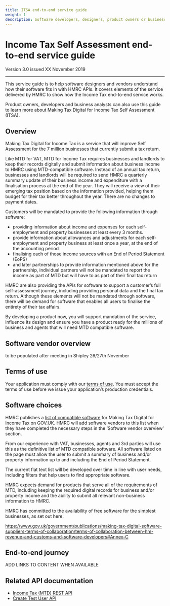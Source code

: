 ```yaml
---
title: ITSA end-to-end service guide
weight: 1
description: Software developers, designers, product owners or business analysts. Integrate your software with the Income Tax API for Making Tax Digital.
---
```


# Income Tax Self Assessment end-to-end service guide

Version 3.0 issued XX November 2019
***

This service guide is to help software designers and vendors understand how their software fits in with HMRC APIs.
It covers elements of the service delivered by HMRC to show how the Income Tax end-to-end service works.

Product owners, developers and business analysts can also use this guide to learn more about Making Tax Digital for Income Tax Self Assessment (ITSA).

## Overview

Making Tax Digital for Income Tax is a service that will improve Self Assessment for the 7 million businesses that currently submit a tax return.
 
Like MTD for VAT, MTD for Income Tax requires businesses and landlords to keep their records digitally and submit information about business income to HMRC using MTD-compatible software. Instead of an annual tax return, businesses and landlords will be required to send HMRC a quarterly summary update of their business income and expenditure with a finalisation process at the end of the year. They will receive a view of their emerging tax position based on the information provided, helping them budget for their tax better throughout the year. There are no changes to payment dates.
 
Customers will be mandated to provide the following information through software:

* providing information about income and expenses for each self-employment and property businesses at least every 3 months.
* provide information about allowances and adjustments for each self-employment and property business at least once a year, at the end of the accounting period
* finalising each of those income sources with an End of Period Statement (EoPS)
* and later partnerships to provide information mentioned above for the partnership, individual partners will not be mandated to report the income as part of MTD but will have to as part of their final tax return
 
HMRC are also providing the APIs for software to support a customer’s full self-assessment journey, including providing personal data and the final tax return. Although these elements will not be mandated through software, there will be demand for software that enables all users to finalise the entirety of their tax affairs.
 
By developing a product now, you will support mandation of the service, influence its design and ensure you have a product ready for the millions of business and agents that will need MTD compatible software.

## Software vendor overview

to be populated after meeting in Shipley 26/27th November 

## Terms of use

Your application must comply with our [terms of use](https://developer.service.hmrc.gov.uk/api-documentation/docs/terms-of-use). You must accept the terms of use before we issue your application’s production credentials.

## Software choices

HMRC publishes a [list of compatible software](https://www.tax.service.gov.uk/making-tax-digital-software) for Making Tax Digital for Income Tax on GOV.UK. HMRC will add software vendors to this list when they have completed the necessary steps in the ‘Software vendor overview’ section. 

From our experience with VAT, businesses, agents and 3rd parties will use this as the definitive list of MTD compatible software. All software listed on the page must allow the user to submit a summary of business and/or property information up to and including the End of Period Statement. 

The current flat text list will be developed over time in line with user needs, including filters that help users to find appropriate software. 

HMRC expects demand for products that serve all of the requirements of MTD, including keeping the required digital records for business and/or property income and the ability to submit all relevant non-business information to HMRC. 

HMRC has committed to the availability of free software for the simplest businesses, as set out here: 

https://www.gov.uk/government/publications/making-tax-digital-software-suppliers-terms-of-collaboration/terms-of-collaboration-between-hm-revenue-and-customs-and-software-developers#Annex-C 



## End-to-end journey

ADD LINKS TO CONTENT WHEN AVAILABLE

## Related API documentation
<!--- Section owner: MTD Programme --->

  * [Income Tax (MTD) REST API](https://developer.service.hmrc.gov.uk/api-documentation/docs/api?filter=income-tax)
  * [Create Test User API](https://developer.service.hmrc.gov.uk/api-documentation/docs/api/service/api-platform-test-user/1.0)
